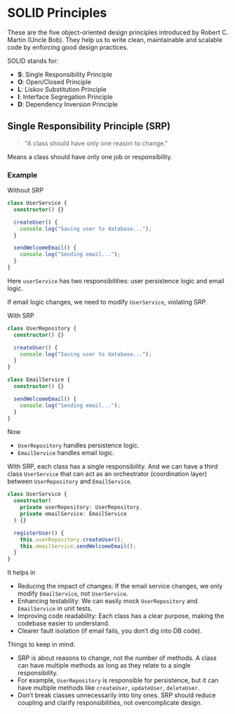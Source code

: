 # SOLID Principles

These are the five object-oriented design principles introduced by Robert C. Martin (Uncle Bob).
They help us to write clean, maintainable and scalable code by enforcing good design practices.

SOLID stands for:

- **S**: Single Responsibility Principle
- **O**: Open/Closed Principle
- **L**: Liskov Substitution Principle
- **I**: Interface Segregation Principle
- **D**: Dependency Inversion Principle

## Single Responsibility Principle (SRP)

> "A class should have only one reason to change."

Means a class should have only one job or responsibility.

### Example

Without SRP

```typescript
class UserService {
  constructor() {}

  createUser() {
    console.log("Saving user to database...");
  }

  sendWelcomeEmail() {
    console.log("Sending email...");
  }
}
```

Here `userService` has two responsibilities: user persistence logic and email logic.

If email logic changes, we need to modify `UserService`, violating SRP.

With SRP

```typescript
class UserRepository {
  constructor() {}

  createUser() {
    console.log("Saving user to database...");
  }
}

class EmailService {
  constructor() {}

  sendWelcomeEmail() {
    console.log("Sending email...");
  }
}
```

Now

- `UserRepository` handles persistence logic.
- `EmailService` handles email logic.

With SRP, each class has a single responsibility. And we can have a third class `UserService` that can act as an orchestrator (coordination layer) between `UserRepository` and `EmailService`.

```typescript
class UserService {
  constructor(
    private userRepository: UserRepository,
    private emailService: EmailService
  ) {}

  registerUser() {
    this.userRepository.createUser();
    this.emailService.sendWelcomeEmail();
  }
}
```

It helps in

- Reducing the impact of changes: If the email service changes, we only modify `EmailService`, not `UserService`.
- Enhancing testability: We can easily mock `UserRepository` and `EmailService` in unit tests.
- Improving code readability: Each class has a clear purpose, making the codebase easier to understand.
- Clearer fault isolation (if email fails, you don’t dig into DB code).

Things to keep in mind:

- SRP is about reasons to change, not the number of methods. A class can have multiple methods as long as they relate to a single responsibility.
- For example, `UserRepository` is responsible for persistence, but it can have multiple methods like `createUser`, `updateUser`, `deleteUser`.
- Don’t break classes unnecessarily into tiny ones. SRP should reduce coupling and clarify responsibilities, not overcomplicate design.

